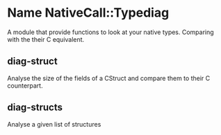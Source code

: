 # Name NativeCall::Typediag

A module that provide functions to look at your native types. Comparing with the their C equivalent.

## diag-struct

Analyse the size of the fields of a CStruct and compare them to their C counterpart.

## diag-structs

Analyse a given list of structures
